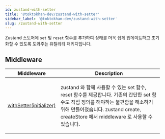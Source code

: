 ```yaml
---
id: zustand-with-setter
title: '@toktokhan-dev/zustand-with-setter'
sidebar_label: '@toktokhan-dev/zustand-with-setter'
slug: /zustand-with-setter
---
```


Zustand 스토어에 `set` 및 `reset` 함수를 추가하여 상태를 더욱 쉽게 업데이트하고 초기화할 수 있도록 도와주는 유틸리티 패키지입니다.

## Middleware

<table>
<thead>
<tr>
<th>Middleware</th>
<th>Description</th>
</tr>
</thead>
<tbody>
<tr><td>

[withSetter(initializer)](./zustand-with-setter.withsetter)

</td>

<td>

zustand 와 함께 사용할 수 있는 set 함수, reset 함수를 제공합니다. 기존의 간단한 set 함수도 직접 정의를 해야하는 불편함을 해소하기 위해 만들어졌습니다. zustand create, createStore 에서 middleware 로 사용할 수 있습니다.

</td></tr>
</tbody>
</table>
